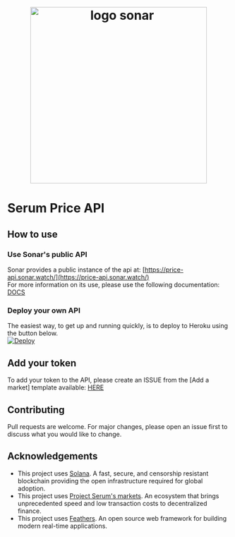 <h1 align="center">
  <br>
   <img width="400" src="https://sonar.watch/logos/sonar/sonar_logo_black.png" alt="logo sonar"/>
  <br>
</h1>

# Serum Price API

## How to use

### Use Sonar's public API
Sonar provides a public instance of the api at: [https://price-api.sonar.watch/](https://price-api.sonar.watch/)<br>
For more information on its use, please use the following documentation: [DOCS](http://docs.price-api.sonar.watch/)

### Deploy your own API
The easiest way, to get up and running quickly, is to deploy to Heroku using the button below.<br>
[![Deploy](https://www.herokucdn.com/deploy/button.svg)](https://heroku.com/deploy)

## Add your token
To add your token to the API, please create an ISSUE from the [Add a market] template available: [HERE](https://github.com/sonar-watch/serum-price-api/issues/new/choose) 

## Contributing
Pull requests are welcome. For major changes, please open an issue first to discuss what you would like to change.

## Acknowledgements
* This project uses [Solana](https://solana.com/). A fast, secure, and censorship resistant blockchain providing the open infrastructure required for global adoption.
* This project uses [Project Serum's markets](https://projectserum.com/). An ecosystem that brings unprecedented speed and low transaction costs to decentralized finance.
* This project uses [Feathers](http://feathersjs.com). An open source web framework for building modern real-time applications.
